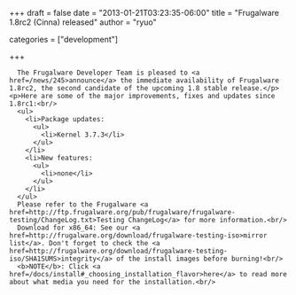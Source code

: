 
+++
draft = false
date = "2013-01-21T03:23:35-06:00"
title = "Frugalware 1.8rc2 (Cinna) released"
author = "ryuo"

categories = ["development"]

+++

      The Frugalware Developer Team is pleased to <a href=/news/245>announce</a> the immediate availability of Frugalware 1.8rc2, the second candidate of the upcoming 1.8 stable release.</p>
    <p>Here are some of the major improvements, fixes and updates since 1.8rc1:<br/>
      <ul>
        <li>Package updates:
          <ul>
            <li>Kernel 3.7.3</li>
          </ul>
        </li>
        <li>New features:
          <ul>
            <li>none</li>
          </ul>
        </li>
      </ul>
      Please refer to the Frugalware <a href=http://ftp.frugalware.org/pub/frugalware/frugalware-testing/ChangeLog.txt>Testing ChangeLog</a> for more information.<br/>
      Download for x86_64: See our <a href=http://frugalware.org/download/frugalware-testing-iso>mirror list</a>. Don't forget to check the <a href=http://frugalware.org/download/frugalware-testing-iso/SHA1SUMS>integrity</a> of the install images before burning!<br/>
      <b>NOTE</b>: Click <a href=/docs/install#_choosing_installation_flavor>here</a> to read more about what media you need for the installation.<br/>
        
    